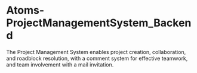 # Atoms-ProjectManagementSystem_Backend
The Project Management System enables project creation, collaboration, and roadblock resolution, with a comment system for effective teamwork, and team involvement with a mail invitation. 
